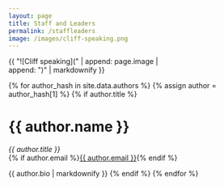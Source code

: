 ```yaml
---
layout: page
title: Staff and Leaders
permalink: /staffleaders
image: /images/cliff-speaking.png
---
```


<div style="width:33vw;">
{{ "![Cliff speaking](" | append: page.image | append: ")" | markdownify }}
</div>

{% for author_hash in site.data.authors %}
{% assign author = author_hash[1] %}
{% if author.title %}
# {{ author.name }}

*{{ author.title }}*<br>
{% if author.email %}<a href="mailto:{{ author.email }}">{{ author.email }}</a>{% endif %}

{{ author.bio | markdownify }}
{% endif %}
{% endfor %}
